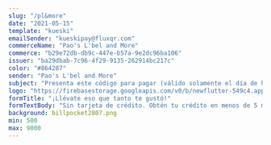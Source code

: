 ```yaml
---
slug: "/pl&more"
date: "2021-05-15"
template: "kueski"
emailSender: "kueskipay@fluxqr.com"
commerceName: "Pao's L'bel and More"
commerce: "b29e72db-db9c-447e-b57a-9e2dc96ba106"
issuer: "ba29dbab-7c96-4f29-9135-262914bc217c"
color: "#864287"
sender: "Pao's L'bel and More"
subject: "Presenta este código para pagar (válido solamente el día de hoy)"
logo: "https://firebasestorage.googleapis.com/v0/b/newflutter-549c4.appspot.com/o/paosLbel.png?alt=media&token=a1f8acaf-1719-4fa5-a665-232d91d82ca0"
formTitle: "¡Llévate eso que tanto te gustó!"
formTextBody: "Sin tarjeta de crédito. Obtén tu crédito en menos de 5 minutos."
background: billpocket2807.png
min: 500
max: 9000
---
```

